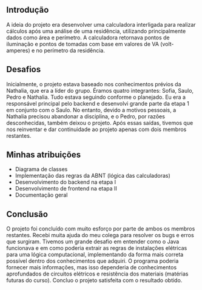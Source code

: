 ## Introdução

A ideia do projeto era desenvolver uma calculadora interligada para realizar cálculos após uma análise de uma residência, utilizando principalmente dados como área e perímetro. A calculadora retornava pontos de iluminação e pontos de tomadas com base em valores de VA (volt-amperes) e no perímetro da residência.

## Desafios

Inicialmente, o projeto estava baseado nos conhecimentos prévios da Nathalia, que era a líder do grupo. Éramos quatro integrantes: Sofia, Saulo, Pedro e Nathalia. Tudo estava seguindo conforme o planejado. Eu era a responsável principal pelo backend e desenvolvi grande parte da etapa 1 em conjunto com o Saulo. No entanto, devido a motivos pessoais, a Nathalia precisou abandonar a disciplina, e o Pedro, por razões desconhecidas, também deixou o projeto. Após essas saídas, tivemos que nos reinventar e dar continuidade ao projeto apenas com dois membros restantes.

## Minhas atribuições

- Diagrama de classes  
- Implementação das regras da ABNT (lógica das calculadoras) 
- Desenvolvimento do backend na etapa I
- Desenvolvimento de frontend na etapa II 
- Documentação geral

## Conclusão

O projeto foi concluído com muito esforço por parte de ambos os membros restantes. Recebi muita ajuda do meu colega para resolver os bugs e erros que surgiram. Tivemos um grande desafio em entender como o Java funcionava e em como poderia extrair as regras de instalações elétricas para uma lógica computacional, implementando da forma mais correta possível dentro dos conhecimentos que adquiri. O programa poderia fornecer mais informações, mas isso dependeria de conhecimentos aprofundados de circuitos elétricos e resistência dos materiais (matérias futuras do curso). Concluo o projeto satisfeita com o resultado obtido.
